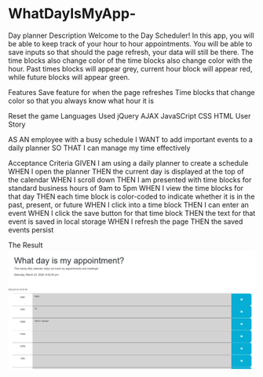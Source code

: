 # WhatDayIsMyApp-
Day planner
Description
Welcome to the Day Scheduler! In this app, you will be able to keep track of your hour to hour appointments. You will be able to save inputs so that should the page refresh, your data will still be there. The time blocks also change color of the time blocks also change color with the hour. Past times blocks will appear grey, current hour block will appear red, while future blocks will appear green.

Features
Save feature for when the page refreshes
Time blocks that change color so that you always know what hour it is


Reset the game
Languages Used
jQuery
AJAX
JavaSCript
CSS
HTML
User Story

AS AN employee with a busy schedule
I WANT to add important events to a daily planner
SO THAT I can manage my time effectively

Acceptance Criteria
GIVEN I am using a daily planner to create a schedule
WHEN I open the planner
THEN the current day is displayed at the top of the calendar
WHEN I scroll down
THEN I am presented with time blocks for standard business hours of 9am to 5pm
WHEN I view the time blocks for that day
THEN each time block is color-coded to indicate whether it is in the past, present, or future
WHEN I click into a time block
THEN I can enter an event
WHEN I click the save button for that time block
THEN the text for that event is saved in local storage
WHEN I refresh the page
THEN the saved events persist

The Result
![Screencap of the day scheduler](image.png)
